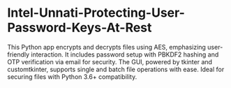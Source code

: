 # Intel-Unnati-Protecting-User-Password-Keys-At-Rest
This Python app encrypts and decrypts files using AES, emphasizing user-friendly interaction. It includes password setup with PBKDF2 hashing and OTP verification via email for security. The GUI, powered by tkinter and customtkinter, supports single and batch file operations with ease. Ideal for securing files with Python 3.6+ compatibility.

